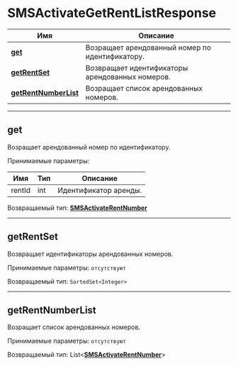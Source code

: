 # SMSActivateGetRentListResponse

Имя | Описание
---- | ----
[**get**](SMSActivateGetRentListResponse.md#get) | Возращает арендованный номер по идентификатору.
[**getRentSet**](SMSActivateGetRentListResponse.md#getRentSet) | Возвращает идентификаторы арендованных номеров.
[**getRentNumberList**](SMSActivateGetRentListResponse.md#getRentNumberList) | Возращает список арендованных номеров.

<hr/>

<a name="get"></a>
## **get**

Возращает арендованный номер по идентификатору.

Принимаемые параметры:

Имя | Тип | Описание 
---- | ---- | ----
rentId | int | Идентификатор аренды. 

Возвращаемый тип:
[**SMSActivateRentNumber**](extra/SMSActivateRentNumber.md)

<hr/>

<a name="getRentSet"></a>
## **getRentSet**
Возвращает идентификаторы арендованных номеров.

Принимаемые параметры:
`отсутствуют`

Возвращаемый тип:
`SortedSet<Integer>`

<hr/>

<a name="getRentNumberList"></a>
## **getRentNumberList**

Возращает список арендованных номеров.

Принимаемые параметры:
`отсутствуют`

Возвращаемый тип:
List<[**SMSActivateRentNumber**](extra/SMSActivateRentNumber.md)>

  